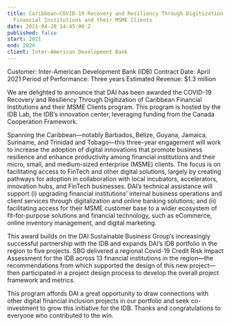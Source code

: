 ```yaml
---
title: Caribbean—COVID-19 Recovery and Resiliency Through Digitization of Caribbean
  Financial Institutions and their MSME Clients
date: 2021-04-28 14:45:00 Z
published: false
start: 2021
end: 2024
client: Inter-American Development Bank
---
```


Customer: Inter-American Development Bank (IDB)
Contract Date: April 2021
Period of Performance: Three years
Estimated Revenue: $1.3 million
 
We are delighted to announce that DAI has been awarded the COVID-19 Recovery and Resiliency Through Digitization of Caribbean Financial Institutions and their MSME Clients program. This program is hosted by the IDB Lab, the IDB’s innovation center, leveraging funding from the Canada Cooperation Framework.
 
Spanning the Caribbean—notably Barbados, Belize, Guyana, Jamaica, Suriname, and Trinidad and Tobago—this three-year engagement will work to increase the adoption of digital innovations that promote business resilience and enhance productivity among financial institutions and their micro, small, and medium-sized enterprise (MSME) clients. The focus is on facilitating access to FinTech and other digital solutions, largely by creating pathways for adoption in collaboration with local incubators, accelerators, innovation hubs, and FinTech businesses.
DAI’s technical assistance will support (i) upgrading financial institutions’ internal business operations and client services through digitalization and online banking solutions; and (ii) facilitating access for their MSME customer base to a wider ecosystem of fit-for-purpose solutions and financial technology, such as eCommerce, online inventory management, and digital marketing.
 
This award builds on the DAI Sustainable Business Group’s increasingly successful partnership with the IDB and expands DAI’s IDB portfolio in the region to five projects. SBG delivered a regional Covid-19 Credit Risk Impact Assessment for the IDB across 13 financial institutions in the region—the recommendations from which supported the design of this new project—then participated in a project design process to develop the overall project framework and metrics.
 
This program affords DAI a great opportunity to draw connections with other digital financial inclusion projects in our portfolio and seek co-investment to grow this initiative for the IDB. Thanks and congratulations to everyone who contributed to the win.
